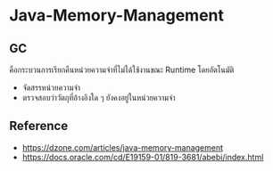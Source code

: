 # Java-Memory-Management

## GC
 คือกระบวนการเรียกคืนหน่วยความจำที่ไม่ได้ใช้งานขณะ Runtime โดยอัตโนมัติ
 - จัดสรรหน่วยความจำ
 - ตรวจสอบว่าวัตถุที่อ้างอิงใด ๆ ยังคงอยู่ในหน่วยความจำ

## Reference 

- https://dzone.com/articles/java-memory-management
- https://docs.oracle.com/cd/E19159-01/819-3681/abebi/index.html
